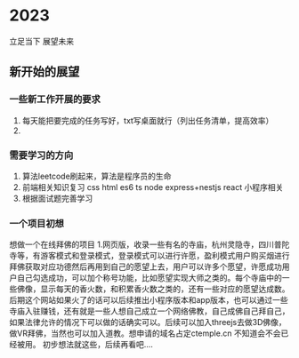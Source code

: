 # 2023
立足当下 展望未来



##   新开始的展望

### 一些新工作开展的要求
  1. 每天能把要完成的任务写好，txt写桌面就行（列出任务清单，提高效率）
  2. 
  
### 需要学习的方向
  1. 算法leetcode刷起来，算法是程序员的生命
  2. 前端相关知识复习 css html es6 ts node express+nestjs react 小程序相关 
  3. 根据面试题完善学习


### 一个项目初想
  想做一个在线拜佛的项目
  1.网页版，收录一些有名的寺庙，杭州灵隐寺，四川普陀寺等，有游客模式和登录模式，登录模式可以进行许愿，盈利模式用户购买烟进行拜佛获取对应功德然后再用到自己的愿望上去，用户可以许多个愿望，许愿成功用户自己勾选成功，可以加个称号功能，比如愿望实现大师之类的。每个寺庙中的一些佛像，显示每天的香火数，和积累香火数之类的，还有一些对应的愿望达成数。后期这个网站如果火了的话可以后续推出小程序版本和app版本，也可以通过一些寺庙入驻赚钱，还有就是一些人想自己成立一个网络佛教，自己成佛自己拜自己，如果法律允许的情况下可以做的话确实可以。后续可以加入threejs去做3D佛像，做VR拜佛，当然也可以加入道教。想申请的域名占定ctemple.cn  不知道会不会已经被用。  初步想法就这些，后续再看吧....
